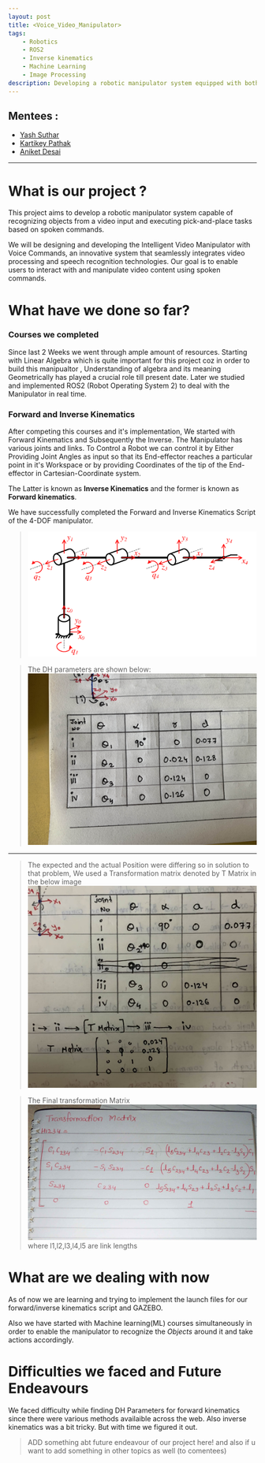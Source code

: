```yaml
---
layout: post
title: <Voice_Video_Manipulator>
tags: 
    - Robotics
    - ROS2
    - Inverse kinematics
    - Machine Learning
    - Image Processing
description: Developing a robotic manipulator system equipped with both video input capabilities and speech recognition.
---
```


## Mentees  :
- [Yash Suthar](https://github.com/BlazinBull)
- [Kartikey Pathak](https://github.com/NoobMaster-version)
- [Aniket Desai](https://github.com/MASQUERADE-2005)

---
# What is our project ? 
This project aims to develop a robotic manipulator system capable of recognizing objects from a video input and executing pick-and-place tasks based on spoken commands.

We will be designing and developing the Intelligent Video Manipulator with Voice Commands, an innovative system that seamlessly integrates video processing and speech recognition technologies. Our goal is to enable users to interact with and manipulate video content using spoken commands.

# What have we done so far?
### Courses we completed
Since last 2 Weeks we went through ample amount of resources. Starting with Linear Algebra which is quite important for this project coz in order to build this manipualtor , Understanding of algebra and its meaning Geometrically has played a crucial role till present date. Later we studied and implemented ROS2 (Robot Operating System 2) to deal with the Manipulator in real time. 


### Forward and Inverse Kinematics
After competing this courses and it's implementation, We started with Forward Kinematics and Subsequently the Inverse. The Manipulator has various joints and links. To Control a Robot we can control it by Either Providing Joint Angles as input so that its End-effector reaches a particular point in it's Workspace or by providing Coordinates of the tip of the End-effector in Cartesian-Coordinate system.

The Latter is known as **Inverse Kinematics** and the former is known as **Forward kinematics**.

We have successfully completed the Forward and Inverse Kinematics Script of the 4-DOF manipulator. 

> ![](Assets/F.K.png)

>The DH parameters are shown below:
![](Assets/DH.jpg)

---

>The expected and the actual Position were differing so in solution to that problem, We used a Transformation matrix denoted by T Matrix in the below image
![](Assets/DH3.jpeg)

> The Final transformation Matrix 
![](Assets/Transformation_Matrix.jpg)
where l1,l2,l3,l4,l5 are link lengths

# What are we dealing with now
As of now we are learning and trying to implement the launch files for our forward/inverse kinematics script and GAZEBO.

Also we have started with Machine learning(ML) courses simultaneously in order to enable the manipulator to recognize the *Objects* around it and take actions accordingly.

# Difficulties we faced and Future Endeavours
We faced difficulty while finding DH Parameters for forward kinematics since there were various methods availaible across the web. Also inverse kinematics was a bit tricky. But with time we figured it out.

>ADD something abt future endeavour of our project here! and also if u want to add something in other topics as well (to comentees)

